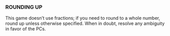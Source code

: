 ### ROUNDING UP
This game doesn’t use fractions; if you need to round to a whole number, round up unless otherwise specified. When in doubt, resolve any ambiguity in favor of the PCs.  
